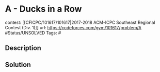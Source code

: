 # A - Ducks in a Row

contest: [[CFICPC/101617/101617|2017-2018 ACM-ICPC Southeast Regional Contest (Div. 1)]]
url: https://codeforces.com/gym/101617/problem/A
#Status/UNSOLVED
Tags: #

## Description

## Solution

